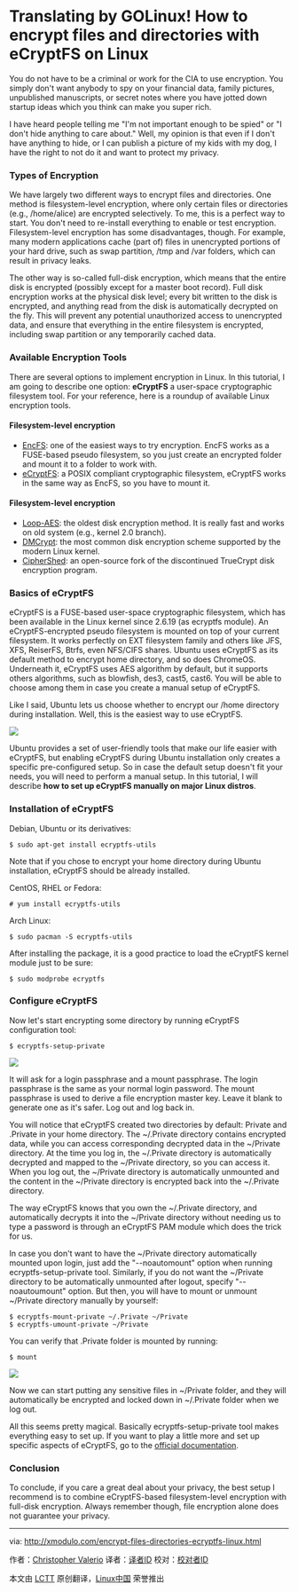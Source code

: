 Translating by GOLinux!
How to encrypt files and directories with eCryptFS on Linux
================================================================================
You do not have to be a criminal or work for the CIA to use encryption. You simply don't want anybody to spy on your financial data, family pictures, unpublished manuscripts, or secret notes where you have jotted down startup ideas which you think can make you super rich.

I have heard people telling me "I'm not important enough to be spied" or "I don't hide anything to care about." Well, my opinion is that even if I don't have anything to hide, or I can publish a picture of my kids with my dog, I have the right to not do it and want to protect my privacy.

### Types of Encryption ###

We have largely two different ways to encrypt files and directories. One method is filesystem-level encryption, where only certain files or directories (e.g., /home/alice) are encrypted selectively. To me, this is a perfect way to start. You don't need to re-install everything to enable or test encryption. Filesystem-level encryption has some disadvantages, though. For example, many modern applications cache (part of) files in unencrypted portions of your hard drive, such as swap partition, /tmp and /var folders, which can result in privacy leaks.

The other way is so-called full-disk encryption, which means that the entire disk is encrypted (possibly except for a master boot record). Full disk encryption works at the physical disk level; every bit written to the disk is encrypted, and anything read from the disk is automatically decrypted on the fly. This will prevent any potential unauthorized access to unencrypted data, and ensure that everything in the entire filesystem is encrypted, including swap partition or any temporarily cached data.

### Available Encryption Tools ###

There are several options to implement encryption in Linux. In this tutorial, I am going to describe one option: **eCryptFS** a user-space cryptographic filesystem tool. For your reference, here is a roundup of available Linux encryption tools.

#### Filesystem-level encryption ####

- [EncFS][1]: one of the easiest ways to try encryption. EncFS works as a FUSE-based pseudo filesystem, so you just create an encrypted folder and mount it to a folder to work with.
- [eCryptFS][2]: a POSIX compliant cryptographic filesystem, eCryptFS works in the same way as EncFS, so you have to mount it. 

#### Filesystem-level encryption ####

- [Loop-AES][3]: the oldest disk encryption method. It is really fast and works on old system (e.g., kernel 2.0 branch).
- [DMCrypt][4]: the most common disk encryption scheme supported by the modern Linux kernel.
- [CipherShed][5]: an open-source fork of the discontinued TrueCrypt disk encryption program. 

### Basics of eCryptFS ###

eCryptFS is a FUSE-based user-space cryptographic filesystem, which has been available in the Linux kernel since 2.6.19 (as ecryptfs module). An eCryptFS-encrypted pseudo filesystem is mounted on top of your current filesystem. It works perfectly on EXT filesystem family and others like JFS, XFS, ReiserFS, Btrfs, even NFS/CIFS shares. Ubuntu uses eCryptFS as its default method to encrypt home directory, and so does ChromeOS. Underneath it, eCryptFS uses AES algorithm by default, but it supports others algorithms, such as blowfish, des3, cast5, cast6. You will be able to choose among them in case you create a manual setup of eCryptFS.

Like I said, Ubuntu lets us choose whether to encrypt our /home directory during installation. Well, this is the easiest way to use eCryptFS.

![](https://farm6.staticflickr.com/5600/15639040345_8d74cd54a8_z.jpg)

Ubuntu provides a set of user-friendly tools that make our life easier with eCryptFS, but enabling eCryptFS during Ubuntu installation only creates a specific pre-configured setup. So in case the default setup doesn't fit your needs, you will need to perform a manual setup. In this tutorial, I will describe **how to set up eCryptFS manually on major Linux distros**.

### Installation of eCryptFS ###

Debian, Ubuntu or its derivatives:

    $ sudo apt-get install ecryptfs-utils 

Note that if you chose to encrypt your home directory during Ubuntu installation, eCryptFS should be already installed.

CentOS, RHEL or Fedora:

    # yum install ecryptfs-utils

Arch Linux:

    $ sudo pacman -S ecryptfs-utils

After installing the package, it is a good practice to load the eCryptFS kernel module just to be sure:

    $ sudo modprobe ecryptfs

### Configure eCryptFS ###

Now let's start encrypting some directory by running eCryptFS configuration tool:

    $ ecryptfs-setup-private 

![](https://farm6.staticflickr.com/5608/15453440890_3b4be6d5a7_z.jpg)

It will ask for a login passphrase and a mount passphrase. The login passphrase is the same as your normal login password. The mount passphrase is used to derive a file encryption master key. Leave it blank to generate one as it's safer. Log out and log back in.

You will notice that eCryptFS created two directories by default: Private and .Private in your home directory. The ~/.Private directory contains encrypted data, while you can access corresponding decrypted data in the ~/Private directory. At the time you log in, the ~/.Private directory is automatically decrypted and mapped to the ~/Private directory, so you can access it. When you log out, the ~/Private directory is automatically unmounted and the content in the ~/Private directory is encrypted back into the ~/.Private directory.

The way eCryptFS knows that you own the ~/.Private directory, and automatically decrypts it into the ~/Private directory without needing us to type a password is through an eCryptFS PAM module which does the trick for us.

In case you don't want to have the ~/Private directory automatically mounted upon login, just add the "--noautomount" option when running ecryptfs-setup-private tool. Similarly, if you do not want the ~/Private directory to be automatically unmounted after logout, specify "--noautoumount" option. But then, you will have to mount or unmount ~/Private directory manually by yourself:

    $ ecryptfs-mount-private ~/.Private ~/Private
    $ ecryptfs-umount-private ~/Private

You can verify that .Private folder is mounted by running:

    $ mount 

![](https://farm6.staticflickr.com/5610/15452374739_2ffb73cf05_z.jpg)

Now we can start putting any sensitive files in ~/Private folder, and they will automatically be encrypted and locked down in ~/.Private folder when we log out.

All this seems pretty magical. Basically ecryptfs-setup-private tool makes everything easy to set up. If you want to play a little more and set up specific aspects of eCryptFS, go to the [official documentation][6].

### Conclusion ###

To conclude, if you care a great deal about your privacy, the best setup I recommend is to combine eCryptFS-based filesystem-level encryption with full-disk encryption. Always remember though, file encryption alone does not guarantee your privacy.

--------------------------------------------------------------------------------

via: http://xmodulo.com/encrypt-files-directories-ecryptfs-linux.html

作者：[Christopher Valerio][a]
译者：[译者ID](https://github.com/译者ID)
校对：[校对者ID](https://github.com/校对者ID)

本文由 [LCTT](https://github.com/LCTT/TranslateProject) 原创翻译，[Linux中国](http://linux.cn/) 荣誉推出

[a]:http://xmodulo.com/author/valerio
[1]:http://www.arg0.net/encfs
[2]:http://ecryptfs.org/
[3]:http://sourceforge.net/projects/loop-aes/
[4]:https://code.google.com/p/cryptsetup/wiki/DMCrypt
[5]:https://ciphershed.org/
[6]:http://ecryptfs.org/documentation.html

